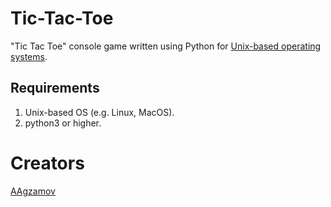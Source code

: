 # Tic-Tac-Toe
"Tic Tac Toe" console game written using Python for [Unix-based operating systems](https://en.wikipedia.org/wiki/Unix-like).

## Requirements
1. Unix-based OS (e.g. Linux, MacOS).
2. python3 or higher.

# Creators
[AAgzamov](https://github.com/AAgzamov)
